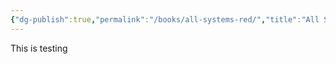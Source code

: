 ```yaml
---
{"dg-publish":true,"permalink":"/books/all-systems-red/","title":"All Systems Red"}
---
```



This is testing